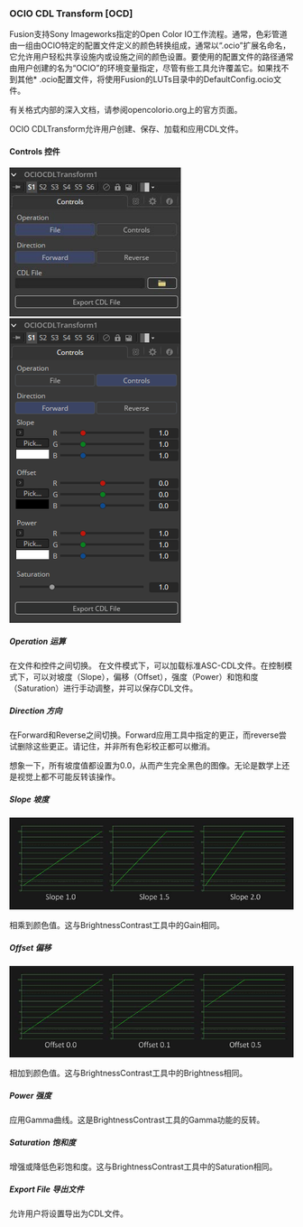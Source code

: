 ### OCIO CDL Transform [OCD]

Fusion支持Sony Imageworks指定的Open Color IO工作流程。通常，色彩管道由一组由OCIO特定的配置文件定义的颜色转换组成，通常以“.ocio”扩展名命名，它允许用户轻松共享设施内或设施之间的颜色设置。要使用的配置文件的路径通常由用户创建的名为“OCIO”的环境变量指定，尽管有些工具允许覆盖它。如果找不到其他* .ocio配置文件，将使用Fusion的LUTs目录中的DefaultConfig.ocio文件。

有关格式内部的深入文档，请参阅opencolorio.org上的官方页面。

OCIO CDLTransform允许用户创建、保存、加载和应用CDL文件。

#### Controls 控件

![OCD_Controls1](images/OCD_Controls1.jpg)![OCD_Controls2](images/OCD_Controls2.png)

##### Operation 运算

在文件和控件之间切换。 在文件模式下，可以加载标准ASC-CDL文件。在控制模式下，可以对坡度（Slope），偏移（Offset），强度（Power）和饱和度（Saturation）进行手动调整，并可以保存CDL文件。

##### Direction 方向

在Forward和Reverse之间切换。Forward应用工具中指定的更正，而reverse尝试删除这些更正。请记住，并非所有色彩校正都可以撤消。

想象一下，所有坡度值都设置为0.0，从而产生完全黑色的图像。无论是数学上还是视觉上都不可能反转该操作。

##### Slope 坡度

![OCD_Slope](images/OCD_Slope.jpg)

相乘到颜色值。这与BrightnessContrast工具中的Gain相同。

##### Offset 偏移

![OCD_Offset](images/OCD_Offset.jpg)

相加到颜色值。这与BrightnessContrast工具中的Brightness相同。

##### Power 强度

应用Gamma曲线。这是BrightnessContrast工具的Gamma功能的反转。

##### Saturation 饱和度

增强或降低色彩饱和度。这与BrightnessContrast工具中的Saturation相同。

##### Export File 导出文件

允许用户将设置导出为CDL文件。